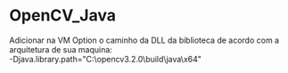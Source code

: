 # OpenCV_Java
Adicionar na VM Option o caminho da DLL da biblioteca de acordo com a arquitetura de sua maquina:
<br>
-Djava.library.path="C:\opencv3.2.0\build\java\x64"
